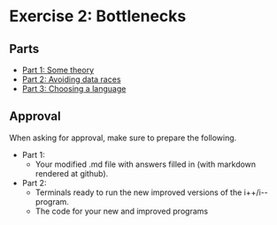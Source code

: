 # Exercise 2: Bottlenecks

## Parts
- [Part 1: Some theory](./Part1/README.md) 
- [Part 2: Avoiding data races](./Part2/README.md) 
- [Part 3: Choosing a language](./Part3/README.md) 

## Approval
When asking for approval, make sure to prepare the following.
- Part 1:
    - Your modified .md file with answers filled in (with markdown rendered at github).
- Part 2:
    - Terminals ready to run the new improved versions of the i++/i-- program.
    - The code for your new and improved programs 
